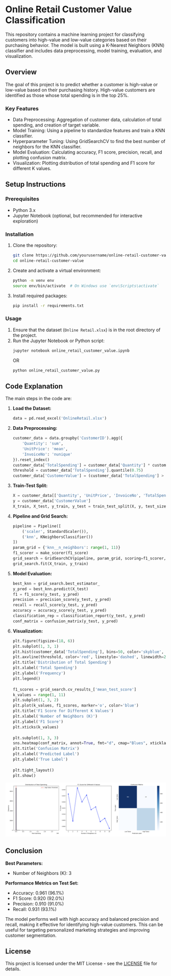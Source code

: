 # Online Retail Customer Value Classification

This repository contains a machine learning project for classifying customers into high-value and low-value categories based on their purchasing behavior. The model is built using a K-Nearest Neighbors (KNN) classifier and includes data preprocessing, model training, evaluation, and visualization.

## Overview

The goal of this project is to predict whether a customer is high-value or low-value based on their purchasing history. High-value customers are identified as those whose total spending is in the top 25%.

### Key Features

- Data Preprocessing: Aggregation of customer data, calculation of total spending, and creation of target variable.
- Model Training: Using a pipeline to standardize features and train a KNN classifier.
- Hyperparameter Tuning: Using GridSearchCV to find the best number of neighbors for the KNN classifier.
- Model Evaluation: Calculating accuracy, F1 score, precision, recall, and plotting confusion matrix.
- Visualization: Plotting distribution of total spending and F1 score for different K values.

## Setup Instructions

### Prerequisites

- Python 3.x
- Jupyter Notebook (optional, but recommended for interactive exploration)

### Installation

1. Clone the repository:
    ```bash
    git clone https://github.com/yourusername/online-retail-customer-value.git
    cd online-retail-customer-value
    ```

2. Create and activate a virtual environment:
    ```bash
    python -m venv env
    source env/bin/activate  # On Windows use `env\Scripts\activate`
    ```

3. Install required packages:
    ```bash
    pip install -r requirements.txt
    ```

### Usage

1. Ensure that the dataset (`Online Retail.xlsx`) is in the root directory of the project.
2. Run the Jupyter Notebook or Python script:
    ```bash
    jupyter notebook online_retail_customer_value.ipynb
    ```
    OR
    ```bash
    python online_retail_customer_value.py
    ```

## Code Explanation

The main steps in the code are:

1. **Load the Dataset:**
    ```python
    data = pd.read_excel('OnlineRetail.xlsx')
    ```

2. **Data Preprocessing:**
    ```python
    customer_data = data.groupby('CustomerID').agg({
        'Quantity': 'sum',
        'UnitPrice': 'mean',
        'InvoiceNo': 'nunique'
    }).reset_index()
    customer_data['TotalSpending'] = customer_data['Quantity'] * customer_data['UnitPrice']
    threshold = customer_data['TotalSpending'].quantile(0.75)
    customer_data['CustomerValue'] = (customer_data['TotalSpending'] > threshold).astype(int)
    ```

3. **Train-Test Split:**
    ```python
    X = customer_data[['Quantity', 'UnitPrice', 'InvoiceNo', 'TotalSpending']]
    y = customer_data['CustomerValue']
    X_train, X_test, y_train, y_test = train_test_split(X, y, test_size=0.3, random_state=42)
    ```

4. **Pipeline and Grid Search:**
    ```python
    pipeline = Pipeline([
        ('scaler', StandardScaler()),
        ('knn', KNeighborsClassifier())
    ])
    param_grid = {'knn__n_neighbors': range(1, 11)}
    f1_scorer = make_scorer(f1_score)
    grid_search = GridSearchCV(pipeline, param_grid, scoring=f1_scorer, cv=5)
    grid_search.fit(X_train, y_train)
    ```

5. **Model Evaluation:**
    ```python
    best_knn = grid_search.best_estimator_
    y_pred = best_knn.predict(X_test)
    f1 = f1_score(y_test, y_pred)
    precision = precision_score(y_test, y_pred)
    recall = recall_score(y_test, y_pred)
    accuracy = accuracy_score(y_test, y_pred)
    classification_rep = classification_report(y_test, y_pred)
    conf_matrix = confusion_matrix(y_test, y_pred)
    ```

6. **Visualization:**
    ```python
    plt.figure(figsize=(18, 6))
    plt.subplot(1, 3, 1)
    plt.hist(customer_data['TotalSpending'], bins=50, color='skyblue', edgecolor='black')
    plt.axvline(threshold, color='red', linestyle='dashed', linewidth=2, label='High Value Threshold')
    plt.title('Distribution of Total Spending')
    plt.xlabel('Total Spending')
    plt.ylabel('Frequency')
    plt.legend()

    f1_scores = grid_search.cv_results_['mean_test_score']
    k_values = range(1, 11)
    plt.subplot(1, 3, 2)
    plt.plot(k_values, f1_scores, marker='o', color='blue')
    plt.title('F1 Score for Different K Values')
    plt.xlabel('Number of Neighbors (K)')
    plt.ylabel('F1 Score')
    plt.xticks(k_values)

    plt.subplot(1, 3, 3)
    sns.heatmap(conf_matrix, annot=True, fmt="d", cmap="Blues", xticklabels=['Low Value', 'High Value'], yticklabels=['Low Value', 'High Value'])
    plt.title('Confusion Matrix')
    plt.xlabel('Predicted Label')
    plt.ylabel('True Label')

    plt.tight_layout()
    plt.show()
    ```

<img src="images/1.png" alt="My Image" width="700"/>

## Conclusion

**Best Parameters:**
- Number of Neighbors (K): 3

**Performance Metrics on Test Set:**
- Accuracy: 0.961 (96.1%)
- F1 Score: 0.920 (92.0%)
- Precision: 0.910 (91.0%)
- Recall: 0.931 (93.1%)

The model performs well with high accuracy and balanced precision and recall, making it effective for identifying high-value customers. This can be useful for targeting personalized marketing strategies and improving customer segmentation.

## License

This project is licensed under the MIT License - see the [LICENSE](LICENSE) file for details.
